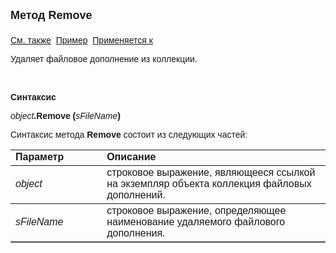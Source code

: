 ﻿<html>
<head>
<title>Коллекция файловых дополнений\Remove</title>
</head>

<body>

<p><strong><font size="4" face="Arial">Метод Remove<br>
<br>
</font></strong><font face="Arial"><a href="../AsAttachmentCollection.html">
См. также</a>&nbsp;
<u>Пример</u>&nbsp; <a href="../AsAttachmentCollection.html">Применяется к</a></font></p>

<p><font face="Arial">Удаляет файловое дополнение из коллекции.</font></p>

<p class="label">&nbsp;</p>

<p class="label"><font face="Arial"><b>Синтаксис</b></font></p>

<p><font face="Arial"><em>object</em><strong>.Remove (</strong><i>sFileName</i><strong>)</strong></font></p>

<p><font face="Arial">Синтаксис метода <strong>Remove</strong>
состоит из следующих частей:</font></p>

<table border="1" cellPadding="5" cols="2" frame="below" rules="rows">
<TBODY>
  <tr vAlign="top">
    <td class="label" width="29%"><font face="Arial"><b>Параметр</b></font></td>
    <td class="label" width="71%"><font face="Arial"><strong>Описание</strong></font></td>
  </tr>
  <tr>
    <td width="29%"><em><font face="Arial">object</font></em></td>
    <td width="71%"><font face="Arial">строковое выражение, являющееся 
	ссылкой на экземпляр объекта коллекция файловых дополнений.</font></td>
  </tr>
  <tr>
    <td width="29%"><font face="Arial"><i>sFileName</i></font></td>
    <td width="71%"><font face="Arial">строковое выражение, 
	определяющее наименование удаляемого файлового дополнения.</font></td>
  </tr>
</TBODY>
</table>
</body>
</html>
